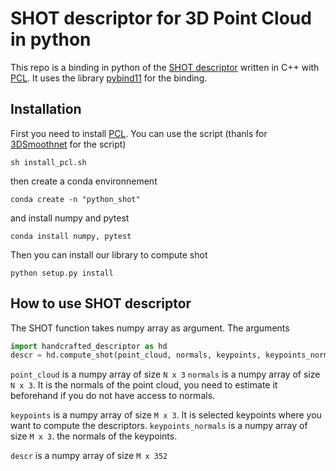 # SHOT descriptor  for 3D Point Cloud in python


This repo is a binding in python  of the [SHOT descriptor](http://vision.disi.unibo.it/research/80-shot) written in C++ with [PCL](https://pointclouds.org/). It uses the library [pybind11](https://github.com/pybind/pybind11) for the binding.

## Installation

First you need to install [PCL](https://pointclouds.org/). You can use the script (thanls for [3DSmoothnet](https://github.com/zgojcic/3DSmoothNet) for the script) 
```
sh install_pcl.sh
```
then create a conda environnement
```
conda create -n "python_shot"
```
and install numpy and pytest
```
conda install numpy, pytest
```
Then you can install our library to compute shot
```
python setup.py install
```
## How to use SHOT descriptor

The SHOT function takes numpy array as argument. The arguments
```python
import handcrafted_descriptor as hd
descr = hd.compute_shot(point_cloud, normals, keypoints, keypoints_normal)
```
`point_cloud` is a numpy array of size `N x 3`
`normals` is a numpy array of size `N x 3`. It is the normals of the point cloud, you need to estimate it beforehand if you do not have access to normals.


`keypoints` is a numpy array of size `M x 3`. It is selected keypoints where you want to compute the descriptors.
`keypoints_normals` is a numpy array of size `M x 3`. the normals of the keypoints.

`descr` is a numpy array of size `M x 352`

